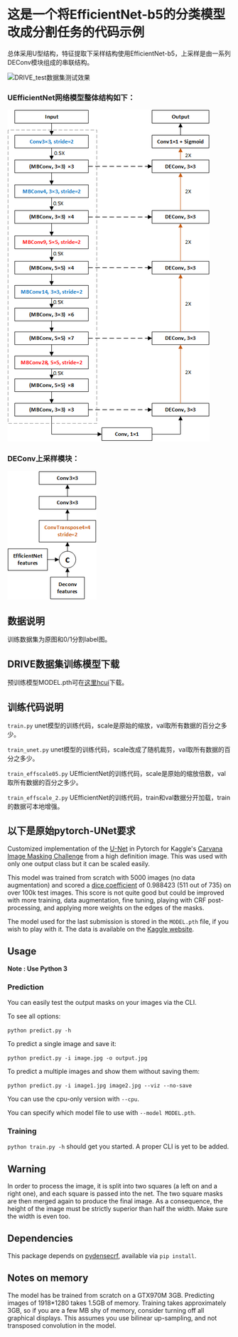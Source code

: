 # 这是一个将EfficientNet-b5的分类模型改成分割任务的代码示例

   总体采用U型结构，特征提取下采样结构使用EfficientNet-b5，上采样是由一系列DEConv模块组成的串联结构。

![DRIVE_test数据集测试效果](http://qiniu.crsblog.cn/20200313220159.jpg)

### UEfficientNet网络模型整体结构如下：
![](./pic/UEfficientNet.png)

### DEConv上采样模块：
![](./pic/deconv.png)

## 数据说明
训练数据集为原图和0/1分割label图。



## DRIVE数据集训练模型下载

预训练模型MODEL.pth可在[这里hcui](https://pan.baidu.com/s/1I8ML5IHIl-gfTVw3UGYnIw)下载。



## 训练代码说明

   `train.py` unet模型的训练代码，scale是原始的缩放，val取所有数据的百分之多少。

   `train_unet.py`  unet模型的训练代码，scale改成了随机裁剪，val取所有数据的百分之多少。

   `train_effscale05.py`  UEfficientNet的训练代码，scale是原始的缩放倍数，val取所有数据的百分之多少。

   `train_effscale_2.py` UEfficientNet的训练代码，train和val数据分开加载，train的数据可本地增强。



## 以下是原始pytorch-UNet要求

Customized implementation of the [U-Net](https://arxiv.org/pdf/1505.04597.pdf) in Pytorch for Kaggle's [Carvana Image Masking Challenge](https://www.kaggle.com/c/carvana-image-masking-challenge) from a high definition image. This was used with only one output class but it can be scaled easily.

This model was trained from scratch with 5000 images (no data augmentation) and scored a [dice coefficient](https://en.wikipedia.org/wiki/S%C3%B8rensen%E2%80%93Dice_coefficient) of 0.988423 (511 out of 735) on over 100k test images. This score is not quite good but could be improved with more training, data augmentation, fine tuning, playing with CRF post-processing, and applying more weights on the edges of the masks.

The model used for the last submission is stored in the `MODEL.pth` file, if you wish to play with it. The data is available on the [Kaggle website](https://www.kaggle.com/c/carvana-image-masking-challenge/data).

## Usage
**Note : Use Python 3**
### Prediction

You can easily test the output masks on your images via the CLI.

To see all options:

`python predict.py -h`

To predict a single image and save it:

`python predict.py -i image.jpg -o output.jpg`

To predict a multiple images and show them without saving them:

`python predict.py -i image1.jpg image2.jpg --viz --no-save`

You can use the cpu-only version with `--cpu`.

You can specify which model file to use with `--model MODEL.pth`.

### Training

`python train.py -h` should get you started. A proper CLI is yet to be added.
## Warning
In order to process the image, it is split into two squares (a left on and a right one), and each square is passed into the net. The two square masks are then merged again to produce the final image. As a consequence, the height of the image must be strictly superior than half the width. Make sure the width is even too.

## Dependencies
This package depends on [pydensecrf](https://github.com/lucasb-eyer/pydensecrf), available via `pip install`.

## Notes on memory

The model has be trained from scratch on a GTX970M 3GB.
Predicting images of 1918*1280 takes 1.5GB of memory.
Training takes approximately 3GB, so if you are a few MB shy of memory, consider turning off all graphical displays.
This assumes you use bilinear up-sampling, and not transposed convolution in the model.
